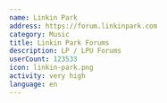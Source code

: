 ```yaml
---
name: Linkin Park
address: https://forum.linkinpark.com
category: Music
title: Linkin Park Forums
description: LP / LPU Forums
userCount: 123533
icon: linkin-park.png
activity: very high
language: en
---
```

